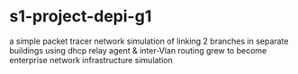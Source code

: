 # s1-project-depi-g1
a simple packet tracer network simulation of linking 2 branches in separate buildings using dhcp relay agent & inter-Vlan routing 
grew to become enterprise network infrastructure simulation 
